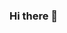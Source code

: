 ### Hi there 👋

<!--
**rajkumarr007/rajkumarr007** is a ✨ _special_ ✨ repository because its `README.md` (this file) appears on your GitHub profile.

Here are some ideas to get you started:

- 🔭 I’m currently working on a Shop Website.
- 🌱 I’m currently learning React
- 👯 I’m looking to collaborate on Web DEV.
- 💬 Ask me about WEB
- 📫 How to reach me: LINKDIN raj-kumar-005565243

-->

